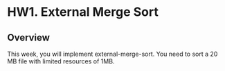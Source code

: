 # HW1. External Merge Sort 

## Overview

This week, you will implement external-merge-sort. You need to sort a 20 MB file with limited resources of 1MB.


